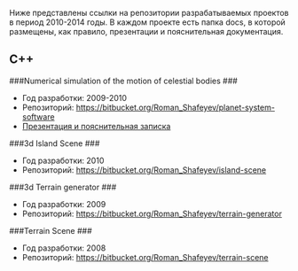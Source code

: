 Ниже представлены ссылки на репозитории разрабатываемых проектов в период 2010-2014 годы. В каждом проекте есть папка docs, в которой размещены, как правило, презентации и пояснительная документация.

## C++ ##
###Numerical simulation of the motion of celestial bodies ###
* Год разработки:  2009-2010
* Репозиторий: https://bitbucket.org/Roman_Shafeyev/planet-system-software
* [Презентация и пояснительная записка](https://bitbucket.org/Roman_Shafeyev/planet-system-software/src/3cba7913f912f0ec98543fe51f1015e3175eb809/docs/?at=master)

###3d Island Scene ###
* Год разработки: 2010
* Репозиторий: https://bitbucket.org/Roman_Shafeyev/island-scene

###3d Terrain generator ###
* Год разработки: 2009
* Репозиторий: https://bitbucket.org/Roman_Shafeyev/terrain-generator

###Terrain Scene ###
* Год разработки: 2008
* Репозиторий: https://bitbucket.org/Roman_Shafeyev/terrain-scene
